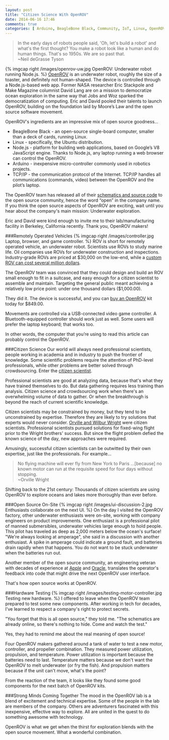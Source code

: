 ```yaml
---
layout: post
title: "Citizen Science With OpenROV"
date: 2014-06-16 17:46
comments: true
categories: [ Arduino, BeagleBone Black, Community, IoT, Linux, OpenROV ]
---
```

>In the early days of robots people said, 'Oh, let's build a robot' and what's the first thought? You make a robot look like a human and do human things. That's so 1950s. We are so past that. 
><br/>~Neil deGrasse Tyson

{% imgcap right /images/openrov-uw.jpg OpenROV: Underwater robot running Node.js. %}
[OpenROV](http://openrov.com) is an underwater robot, roughly the size of a toaster, and definitely not human-shaped. The device is controlled through a Node.js-based web app. Former NASA researcher Eric Stackpole and Make Magazine columnist David Lang are on a mission to democratize ocean exploration in the same way that Jobs and Woz sparked the democratization of  computing. Eric and David pooled their talents to launch OpenROV, building on the foundation laid by Moore’s Law and the open source software movement. 

OpenROV's ingredients are an impressive mix of open source goodness...

* BeagleBone Black - an open-source single-board computer, smaller than a deck of cards, running Linux.
* Linux - specifically, the Ubuntu distribution.
* Node.js - platform for building web applications, based on Google’s V8 JavaScript engine. Thanks to Node.js, any laptop running a web browser can control the OpenROV.
* Arduino - inexpensive micro-controller commonly used in robotics projects.
* TCP/IP - the communication protocol of the Internet. TCP/IP handles all communications (commands, video) between the OpenROV and the pilot’s laptop. 

The OpenROV team has released all of their [schematics and source code](https://github.com/openrov) to the open source community, hence the word “open” in the company name. If you think the open source aspects of OpenROV are exciting, wait until you hear about the company's main mission: Underwater exploration.
<!--more-->
Eric and David were kind enough to invite me to their lab/manufacturing facility in Berkeley, California recently. Thank you, OpenROV makers!

###Remotely Operated Vehicles 
{% imgcap right /images/controller.jpg Laptop, browser, and game controller. %}
ROV is short for remotely operated vehicle, an underwater robot. Scientists use ROVs to study marine life. Oil companies use ROVs for underwater construction and inspections. Industry-grade ROVs are priced at $30,000 on the low-end, while a [custom ROV can cost several million dollars](http://www.mbari.org/twenty/Tiburon.htm). 

The OpenROV team was convinced that they could design and build an ROV small enough to fit in a suitcase, and easy enough for a citizen scientist to assemble and maintain. Targeting the general public meant achieving a relatively low price point: under one thousand dollars ($1,000.00). 

They did it. The device is successful, and you can [buy an OpenROV](http://store.openrov.com/) kit today for $849.00.

Movements are controlled via a USB-connected video game controller. A Bluetooth-equipped controller should work just as well. Some users will prefer the laptop keyboard; that works too.

In other words, the computer that you’re using to read this article can probably control the OpenROV.

###Citizen Science
Our world will always need professional scientists, people working in academia and in industry to push the frontier of knowledge. Some scientific problems require the attention of PhD-level professionals, while other problems are better solved through crowdsourcing. Enter the [citizen scientist](http://en.wikipedia.org/wiki/Citizen_science).

Professional scientists are good at analyzing data, because that's what they have trained themselves to do. But data gathering requires less training than analysis. Citizen science and crowdsourcing work when there's an overwhelming volume of data to gather. Or when the breakthrough is beyond the reach of current scientific knowledge.

Citizen scientists may be constrained by money, but they tend to be unconstrained by expertise. Therefore they are likely to try solutions that experts would never consider. [Orville and Wilbur Wright](http://en.wikipedia.org/wiki/Wright_brothers) were citizen scientists. Professional scientists pursued solutions for fixed-wing flight prior to the Wright brothers' success. But since the flight problem defied the known science of the day, new approaches were required.

Amusingly, successful citizen scientists can be outwitted by their own expertise, just like the professionals. For example...

>No flying machine will ever fly from New York to Paris ...[because] no known motor can run at the requisite speed for four days without stopping.
><br/>~Orville Wright

Shifting back to the 21st century: Thousands of citizen scientists are using OpenROV to explore oceans and lakes more thoroughly than ever before.

###Open Source On-Site
{% imgcap right /images/ui-discussion-2.jpg Enthusiasts collaborate on the next UI. %}
On the day I visited the OpenROV factory, other underwater enthusiasts were on-site, working with company engineers on product improvements. One enthusiast is a professional pilot of manned submersibles, underwater vehicles large enough to hold people. This pilot has traveled as deep as 2,000 meters below the ocean's surface! "We're always looking at amperage", she said in a discussion with another enthusiast. A spike in amperage could indicate a ground fault, and batteries drain rapidly when that happens. You do not want to be stuck underwater when the batteries run out.

Another member of the open source community, an engineering veteran with decades of experience at [Apple](http://apple.com) and [Oracle](http://oracle.com), translates the operator's feedback into code that might drive the next OpenROV user interface. 

That's how open source works at OpenROV. 

###Hardware Testing
{% imgcap right /images/testing-motor-controller.jpg Testing new hardware. %}
I offered to leave when the OpenROV team prepared to test some new components. After working in tech for decades, I've learned to respect a company's right to protect secrets. 

"You forget that this is all open source," they told me. "The schematics are already online, so there's nothing to hide. Come and watch the test." 

Yes, they had to remind me about the real meaning of open source!

Four OpenROV makers gathered around a tank of water to test a new motor, controller, and propeller combination. They measured power utilization, propulsion, and temperature. Power utilization is important because the batteries need to last. Temperature matters because we don't want the OpenROV to melt underwater (or fry the fish). And propulsion matters because if the unit can't move, what's the point?

From the reaction of the team, it looks like they found some good components for the next batch of OpenROV kits.

###Strong Minds Coming Together
The mood in the OpenROV lab is a blend of excitement and technical expertise. Some of the people in the lab are members of the company. Others are adventurers fascinated with this inexpensive, effective way to explore. All are united in the quest to do something awesome with technology.

OpenROV is what we get when the thirst for exploration blends with the open source movement. What a wonderful combination.
